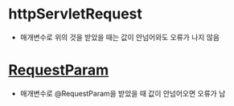 # httpServletRequest
* 매개변수로 위의 것을 받았을 때는 값이 안넘어와도 오류가 나지 않음

# [RequestParam](https://www.youtube.com/watch?v=g4pTP69HrNw&list=PLPvokKzUkaLeiLUDKpqRdP8jtLU8lLKgR&index=13)
* 매개변수로 @RequestParam을 받았을 때 값이 안넘어오면 오류가 남
